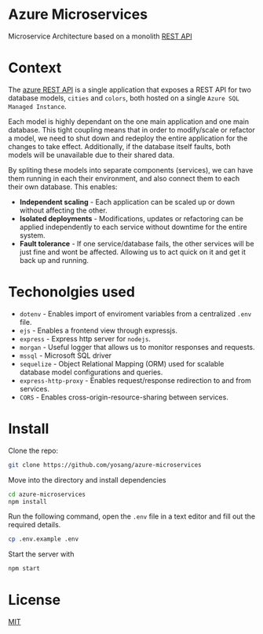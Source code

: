 # Azure Microservices
Microservice Architecture based on a monolith [REST API](https://github.com/yosang/azure-restapi)

# Context
The [azure REST API](https://github.com/yosang/azure-restapi) is a single application that exposes a REST API for two database models, `cities` and `colors`, both hosted on a single `Azure SQL Managed Instance`. 

Each model is highly dependant on the one main application and one main database. This tight coupling means that in order to modify/scale or refactor a model, we need to shut down and redeploy the entire application for the changes to take effect. Additionally, if the database itself faults, both models will be unavailable due to their shared data.

By spliting these models into separate components (services), we can have them running in each their environment, and also connect them to each their own database. This enables:
- **Independent scaling** - Each application can be scaled up or down without affecting the other.
- **Isolated deployments** - Modifications, updates or refactoring can be applied independently to each service without downtime for the entire system.
- **Fault tolerance** - If one service/database fails, the other services will be just fine and wont be affected. Allowing us to act quick on it and get it back up and running.

# Techonolgies used
- `dotenv` - Enables import of enviroment variables from a centralized `.env` file.
- `ejs` - Enables a frontend view through expressjs.
- `express` - Express http server for `nodejs`.
- `morgan` - Useful logger that allows us to monitor responses and requests.
- `mssql` - Microsoft SQL driver
- `sequelize` - Object Relational Mapping (ORM) used for scalable database model configurations and queries.
- `express-http-proxy` - Enables request/response redirection to and from services.
- `CORS` - Enables cross-origin-resource-sharing between services.


# Install
Clone the repo:
```sh
git clone https://github.com/yosang/azure-microservices
```

Move into the directory and install dependencies
```sh
cd azure-microservices
npm install
```

Run the following command, open the `.env` file in a text editor and fill out the required details.
```sh
cp .env.example .env
```

Start the server with
```sh
npm start
```

# License
[MIT](LICENSE)